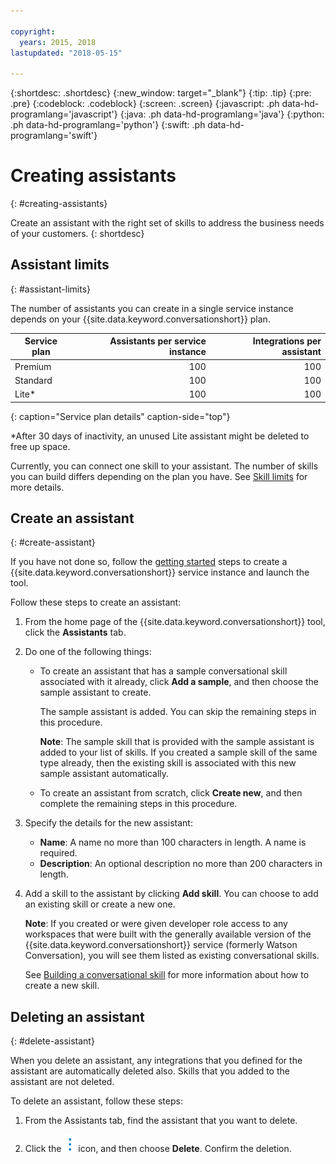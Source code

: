 ```yaml
---

copyright:
  years: 2015, 2018
lastupdated: "2018-05-15"

---
```


{:shortdesc: .shortdesc}
{:new_window: target="_blank"}
{:tip: .tip}
{:pre: .pre}
{:codeblock: .codeblock}
{:screen: .screen}
{:javascript: .ph data-hd-programlang='javascript'}
{:java: .ph data-hd-programlang='java'}
{:python: .ph data-hd-programlang='python'}
{:swift: .ph data-hd-programlang='swift'}

# Creating assistants
{: #creating-assistants}

Create an assistant with the right set of skills to address the business needs of your customers.
{: shortdesc}

## Assistant limits
{: #assistant-limits}

The number of assistants you can create in a single service instance depends on your {{site.data.keyword.conversationshort}} plan.

| Service plan     | Assistants per service instance | Integrations per assistant  |
|------------------|--------------------------------:|----------------------------:|
| Premium          |                             100 |                         100 |
| Standard         |                             100 |                         100 |
| Lite*            |                             100 |                         100 |
{: caption="Service plan details" caption-side="top"}

*After 30 days of inactivity, an unused Lite assistant might be deleted to free up space.

Currently, you can connect one skill to your assistant. The number of skills you can build differs depending on the plan you have. See [Skill limits](create-convo-skill.html#skill-limits) for more details.

## Create an assistant
{: #create-assistant}

If you have not done so, follow the [getting started](getting-started.html) steps to create a {{site.data.keyword.conversationshort}} service instance and launch the tool.

Follow these steps to create an assistant:

1.  From the home page of the {{site.data.keyword.conversationshort}} tool, click the **Assistants** tab.

1.  Do one of the following things:

    - To create an assistant that has a sample conversational skill associated with it already, click **Add a sample**, and then choose the sample assistant to create.

      The sample assistant is added. You can skip the remaining steps in this procedure.

      **Note**: The sample skill that is provided with the sample assistant is added to your list of skills. If you created a sample skill of the same type already, then the existing skill is associated with this new sample assistant automatically.
    - To create an assistant from scratch, click **Create new**, and then complete the remaining steps in this procedure.

1.  Specify the details for the new assistant:
    - **Name**: A name no more than 100 characters in length. A name is required.
    - **Description**: An optional description no more than 200 characters in length.

1.  Add a skill to the assistant by clicking **Add skill**. You can choose to add an existing skill or create a new one.

    **Note**: If you created or were given developer role access to any workspaces that were built with the generally available version of the {{site.data.keyword.conversationshort}} service (formerly Watson Conversation), you will see them listed as existing conversational skills.

    See [Building a conversational skill](create-convo-skill.html) for more information about how to create a new skill.

## Deleting an assistant
{: #delete-assistant}

When you delete an assistant, any integrations that you defined for the assistant are automatically deleted also. Skills that you added to the assistant are not deleted.

To delete an assistant, follow these steps:

1.  From the Assistants tab, find the assistant that you want to delete.

1.  Click the ![open and close list of options](images/kabob-beta.png) icon, and then choose **Delete**. Confirm the deletion.
